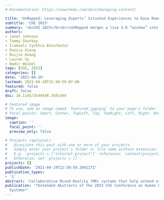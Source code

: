 ```yaml
---
# Documentation: https://wowchemy.com/docs/managing-content/

title: 'UnMapped: Leveraging Experts’ Situated Experiences to Ease Remote Guidance in Collaborative Mixed Reality'
subtitle: 'CHI 2023'
summary: '<b>CHI 2023</b><br/>UnMapped merges a live 3-D “window” into the novice’s scene with a static 3-D replica of the expert’s own desk, letting mentors anchor instructions to familiar spatial landmarks. Compared with fully immersive views, this hybrid layout sped up remote guidance, reduced communication overhead, and eased expert workload.'
authors:
- Janet Johnson
- Tommy Sharkey
- Iramuali Cynthia Butarbutar
- Danica Xiong
- Ruijie Huang
- Lauren Sy
- Nadir Weibel
tags: [CHI, 2023]
categories: []
date: '2023-04-19'
lastmod: 2023-04-20T15:50:59-07:00
featured: false
draft: false
doi: 10.1145/3544548.3581444

# Featured image
# To use, add an image named `featured.jpg/png` to your page's folder.
# Focal points: Smart, Center, TopLeft, Top, TopRight, Left, Right, BottomLeft, Bottom, BottomRight.
image:
  caption: ''
  focal_point: ''
  preview_only: false

# Projects (optional).
#   Associate this post with one or more of your projects.
#   Simply enter your project's folder or file name without extension.
#   E.g. `projects = ["internal-project"]` references `content/project/deep-learning/index.md`.
#   Otherwise, set `projects = []`.
projects: []
publishDate: '2021-04-19T22:50:59.299117Z'
publication_types:
- '1'
abstract: 'Collaborative Mixed Reality (MR) systems that help extend expertise for physical tasks to remote environments often situate experts in an immersive view of the task environment to bring the collaboration closer to collocated settings. In this paper, we design UnMapped, an alternative interface for remote experts that combines a live 3D view of the active space within the novice’s environment with a static 3D recreation of the expert’s own workspace to leverage their existing spatial memories within it. We evaluate the impact of this approach on single and repeated use of collaborative MR systems for remote guidance through a comparative study. Our results indicate that despite having a limited understanding of the novice’s environment, using an UnMapped interface increased performance and communication efficiency while reducing experts’ task load. We also outline the various affordances of providing remote experts with a familiar and spatially-stable environment to assist novices.'
publication: '*Extended Abstracts of the 2023 CHI Conference on Human Factors in Computing
  Systems*'
---
```

